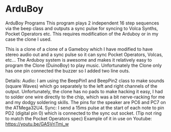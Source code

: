 # ArduBoy
ArduBoy Programs
This program plays 2 independent 16 step sequences via the beep class and outputs a sync pulse for syncing to Volca Synths, Pocket Operators etc. This requires modification of the Arduboy or in my case the clone I used.

This is a clone of a clone of a Gameboy which I have modified to have stereo audio out and a sync pulse so it can sync Pocket Operators, Volcas, etc...
The Arduboy system is awesome and makes it relatively easy to program the Clone (DuinoBoy) to play music. Unfortunately the Clone only has one pin connected the buzzer so I added two line outs.

Details:
Audio:
I am using the BeepPin1 and BeepPin2 class to make sounds (square Waves) which go separately to the left and right channels of the output. Unfortunately, the clone has no pads to make hacking it easy, I had to solder one wire directly to the chip, which was a bit nerve-racking for me and my dodgy soldering skills. The pins for the speaker are PC6 and PC7 on the ATMega32U4.
Sync:
I send a 15ms pulse at the start of each note to pin PD2 (digital pin 0) which is connected to the sync out socket. (Tip not ring to match the Pocket Operators spec)
Example of it in use on Youtube:
https://youtu.be/GA5VriTmi_w
